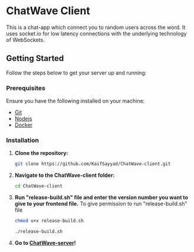 # ChatWave Client
This is a chat-app which connect you to random users across the word. It uses socket.io for low latency connections with the underlying technology of WebSockets.

## Getting Started

Follow the steps below to get your server up and running:

### Prerequisites

Ensure you have the following installed on your machine:
- [Git](https://git-scm.com/downloads)
- [Nodejs](https://nodejs.org/en/download/package-manager)
- [Docker](https://www.docker.com/products/docker-desktop)

### Installation

1. **Clone the repository:**

    ```sh
    git clone https://github.com/KaifSayyad/ChatWave-client.git
    ```

2. **Navigate to the ChatWave-client folder:**

    ```sh
    cd ChatWave-client
    ```

3. **Run "release-build.sh" file and enter the version number you want to give to your frontend file.**
   To give permission to run "release-build.sh" file
   ```sh
   chmod u+x release-build.sh
   ```

   ```sh
   ./release-build.sh
   ```
   
4. **Go to [ChatWave-server](https://github.com/KaifSayyad/chat-wave-server)!**

